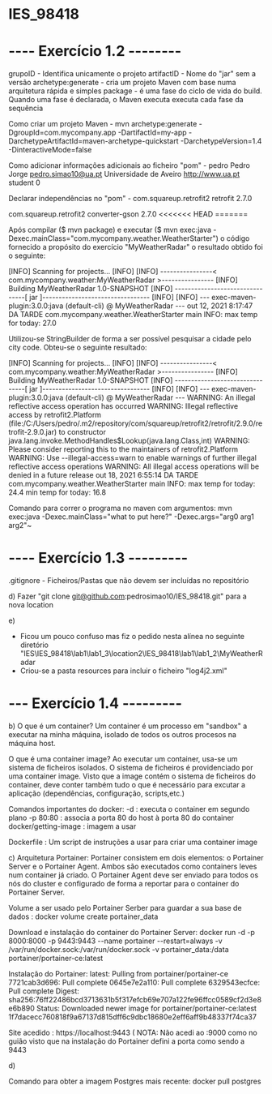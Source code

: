 # IES_98418

# ---- Exercício 1.2 --------

grupoID - Identifica unicamente o projeto
artifactID - Nome do "jar" sem a versão
archetype:generate - cria um projeto Maven com base numa arquitetura rápida e simples
package - é uma fase do ciclo de vida do build. Quando uma fase é declarada, o Maven executa executa cada fase da sequência

 Como criar um projeto Maven - mvn archetype:generate -DgroupId=com.mycompany.app -DartifactId=my-app -DarchetypeArtifactId=maven-archetype-quickstart -DarchetypeVersion=1.4 -DinteractiveMode=false

 Como adicionar informações adicionais ao ficheiro "pom" -
  <developers>
        <developer>
            <id>pedro</id>
            <name>Pedro Jorge</name>
            <email>pedro.simao10@ua.pt</email>
            <organization>Universidade de Aveiro</organization>
            <organizationUrl>http://www.ua.pt</organizationUrl>
            <roles>
                <role>student</role>
            </roles>
            <timezone>0</timezone>
        </developer>
    </developers>

Declarar independências no "pom" - 
<dependency>
    <groupId>com.squareup.retrofit2</groupId>
    <artifactId>retrofit</artifactId>
    <version>2.7.0</version>
</dependency>

<dependency>  
      <groupId>com.squareup.retrofit2</groupId>
      <artifactId>converter-gson</artifactId>
      <version>2.7.0</version>
<<<<<<< HEAD
    </dependency>
=======
      

Após compilar ($ mvn package) e executar ($ mvn exec:java -Dexec.mainClass="com.mycompany.weather.WeatherStarter") o código fornecido a propósito do exercício "MyWeatherRadar"
o resultado obtido foi o seguinte:

[INFO] Scanning for projects...
[INFO]
[INFO] ----------------< com.mycompany.weather:MyWeatherRadar >----------------
[INFO] Building MyWeatherRadar 1.0-SNAPSHOT
[INFO] --------------------------------[ jar ]---------------------------------
[INFO]
[INFO] --- exec-maven-plugin:3.0.0:java (default-cli) @ MyWeatherRadar ---
out 12, 2021 8:17:47 DA TARDE com.mycompany.weather.WeatherStarter main
INFO: max temp for today: 27.0
     
Utilizou-se StringBuilder de forma a ser possível pesquisar a cidade pelo city code.
Obteu-se o seguinte resultado:

[INFO] Scanning for projects...
[INFO]
[INFO] ----------------< com.mycompany.weather:MyWeatherRadar >----------------
[INFO] Building MyWeatherRadar 1.0-SNAPSHOT
[INFO] --------------------------------[ jar ]---------------------------------
[INFO]
[INFO] --- exec-maven-plugin:3.0.0:java (default-cli) @ MyWeatherRadar ---
WARNING: An illegal reflective access operation has occurred
WARNING: Illegal reflective access by retrofit2.Platform (file:/C:/Users/pedro/.m2/repository/com/squareup/retrofit2/retrofit/2.9.0/retrofit-2.9.0.jar) to constructor java.lang.invoke.MethodHandles$Lookup(java.lang.Class,int)
WARNING: Please consider reporting this to the maintainers of retrofit2.Platform
WARNING: Use --illegal-access=warn to enable warnings of further illegal reflective access operations
WARNING: All illegal access operations will be denied in a future release
out 18, 2021 6:55:14 DA TARDE com.mycompany.weather.WeatherStarter main
INFO: max temp for today: 24.4
min temp for today: 16.8

Comando para correr o programa no maven com argumentos: mvn exec:java -Dexec.mainClass="what to put here?" -Dexec.args="arg0 arg1 arg2"~


# ---- Exercício 1.3 ---------


.gitignore - Ficheiros/Pastas que não devem ser incluídas no repositório

d)
Fazer "git clone git@github.com:pedrosimao10/IES_98418.git" para a nova location

e)
- Ficou um pouco confuso mas fiz o pedido nesta alínea no seguinte diretório "IES\IES_98418\lab1\lab1_3\location2\IES_98418\lab1\lab1_2\MyWeatherRadar
- Criou-se a pasta resources para incluir o ficheiro "log4j2.xml"


# --- Exercício 1.4 ---------

b) 
  O que é um container? Um container é um processo em "sandbox" a executar na minha máquina, isolado de todos os outros procesos na máquina host.
  
  O que é uma container image? Ao executar um container, usa-se um sistema de ficheiros isolados. O sistema de ficheiros é providenciado por uma container image. Visto que a image contém o sistema de ficheiros do container, deve conter também tudo o que é necessário para excutar a aplicação (dependências, configuração, scripts,etc.) 

Comandos importantes do docker:
	-d : executa o container em segundo plano
	-p 80:80 : associa a porta 80 do host à porta 80 do container
	docker/getting-image : imagem a usar

  Dockerfile : Um script de instruções a usar para criar uma container image

c)
 Arquitetura Portainer: Portainer consistem em dois elementos: o Portainer Server e o Portainer Agent. Ambos são executados como containers leves num container já criado. O Portainer Agent deve ser enviado para todos os nós do cluster e configurado de forma a reportar para o container do Portainer Server.

 Volume a ser usado pelo Portainer Serber para guardar a sua base de dados : docker volume create portainer_data

 Download e instalação do container do Portainer Server: docker run -d -p 8000:8000 -p 9443:9443 --name portainer --restart=always -v /var/run/docker.sock:/var/run/docker.sock -v portainer_data:/data portainer/portainer-ce:latest

 Instalação do Portainer: 
latest: Pulling from portainer/portainer-ce
7721cab3d696: Pull complete
0645e7e2a110: Pull complete
6329543ecfce: Pull complete
Digest: sha256:76ff22486bcd3713631b5f317efcb69e707a122fe96ffcc0589cf2d3e8e6b890
Status: Downloaded newer image for portainer/portainer-ce:latest
1f7dacecc760818f9a67137d815dff6c9dbc18680e2eff6aff9b48337f74ca37

Site acedido : https://localhost:9443 ( NOTA: Não acedi ao :9000 como no guião visto que na instalação do Portainer defini a porta como sendo a 9443

d)
  
  Comando para obter a imagem Postgres mais recente: docker pull postgres



